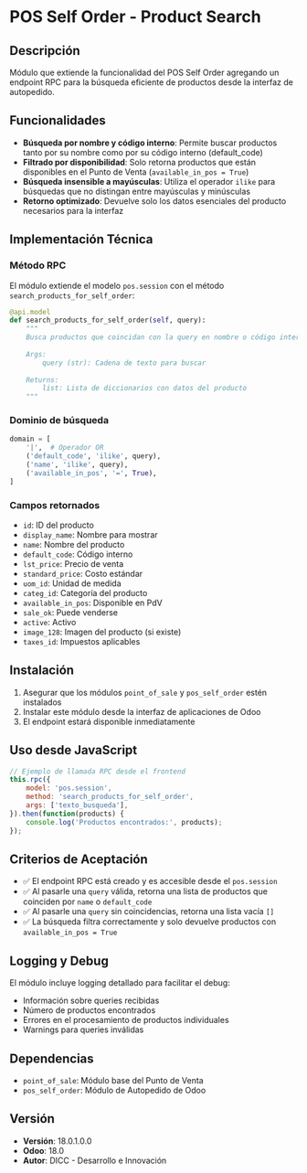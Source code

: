 # POS Self Order - Product Search

## Descripción

Módulo que extiende la funcionalidad del POS Self Order agregando un endpoint RPC para la búsqueda eficiente de productos desde la interfaz de autopedido.

## Funcionalidades

- **Búsqueda por nombre y código interno**: Permite buscar productos tanto por su nombre como por su código interno (default_code)
- **Filtrado por disponibilidad**: Solo retorna productos que están disponibles en el Punto de Venta (`available_in_pos = True`)
- **Búsqueda insensible a mayúsculas**: Utiliza el operador `ilike` para búsquedas que no distingan entre mayúsculas y minúsculas
- **Retorno optimizado**: Devuelve solo los datos esenciales del producto necesarios para la interfaz

## Implementación Técnica

### Método RPC

El módulo extiende el modelo `pos.session` con el método `search_products_for_self_order`:

```python
@api.model
def search_products_for_self_order(self, query):
    """
    Busca productos que coincidan con la query en nombre o código interno.
    
    Args:
        query (str): Cadena de texto para buscar
        
    Returns:
        list: Lista de diccionarios con datos del producto
    """
```

### Dominio de búsqueda

```python
domain = [
    '|',  # Operador OR
    ('default_code', 'ilike', query),
    ('name', 'ilike', query),
    ('available_in_pos', '=', True),
]
```

### Campos retornados

- `id`: ID del producto
- `display_name`: Nombre para mostrar
- `name`: Nombre del producto
- `default_code`: Código interno
- `lst_price`: Precio de venta
- `standard_price`: Costo estándar
- `uom_id`: Unidad de medida
- `categ_id`: Categoría del producto
- `available_in_pos`: Disponible en PdV
- `sale_ok`: Puede venderse
- `active`: Activo
- `image_128`: Imagen del producto (si existe)
- `taxes_id`: Impuestos aplicables

## Instalación

1. Asegurar que los módulos `point_of_sale` y `pos_self_order` estén instalados
2. Instalar este módulo desde la interfaz de aplicaciones de Odoo
3. El endpoint estará disponible inmediatamente

## Uso desde JavaScript

```javascript
// Ejemplo de llamada RPC desde el frontend
this.rpc({
    model: 'pos.session',
    method: 'search_products_for_self_order',
    args: ['texto_busqueda'],
}).then(function(products) {
    console.log('Productos encontrados:', products);
});
```

## Criterios de Aceptación

- ✅ El endpoint RPC está creado y es accesible desde el `pos.session`
- ✅ Al pasarle una `query` válida, retorna una lista de productos que coinciden por `name` o `default_code`
- ✅ Al pasarle una `query` sin coincidencias, retorna una lista vacía `[]`
- ✅ La búsqueda filtra correctamente y solo devuelve productos con `available_in_pos = True`

## Logging y Debug

El módulo incluye logging detallado para facilitar el debug:
- Información sobre queries recibidas
- Número de productos encontrados
- Errores en el procesamiento de productos individuales
- Warnings para queries inválidas

## Dependencias

- `point_of_sale`: Módulo base del Punto de Venta
- `pos_self_order`: Módulo de Autopedido de Odoo

## Versión

- **Versión**: 18.0.1.0.0
- **Odoo**: 18.0
- **Autor**: DICC - Desarrollo e Innovación 